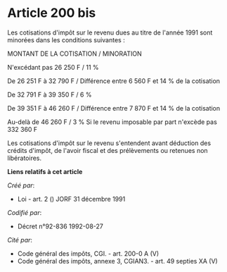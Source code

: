 # Article 200 bis

Les cotisations d'impôt sur le revenu dues au titre de l'année 1991 sont minorées dans les conditions suivantes :

MONTANT DE LA COTISATION / MINORATION

N'excédant pas 26 250 F / 11 %

De 26 251 F à 32 790 F / Différence entre 6 560 F et 14 % de la cotisation

De 32 791 F à 39 350 F / 6 %

De 39 351 F à 46 260 F / Différence entre 7 870 F et 14 % de la cotisation

Au-delà de 46 260 F / 3 % Si le revenu imposable par part n'excède pas 332 360 F

Les cotisations d'impôt sur le revenu s'entendent avant déduction des crédits d'impôt, de l'avoir fiscal et des prélèvements
ou retenues non libératoires.

**Liens relatifs à cet article**

_Créé par_:

  - Loi - art. 2 () JORF 31 décembre 1991

_Codifié par_:

  - Décret n°92-836 1992-08-27

_Cité par_:

  - Code général des impôts, CGI. - art. 200-0 A (V)
  - Code général des impôts, annexe 3, CGIAN3. - art. 49 septies XA (V)
